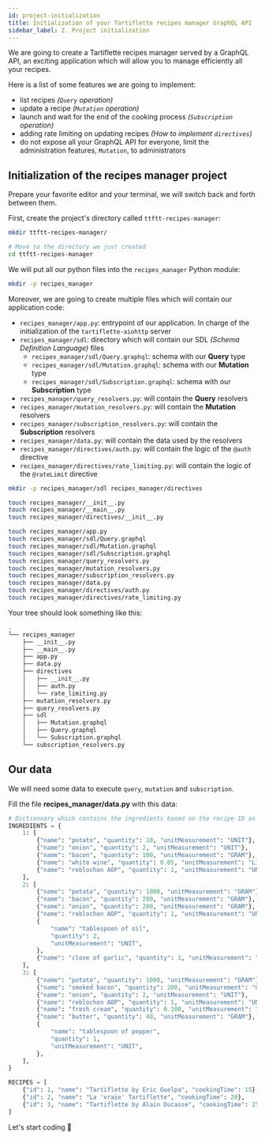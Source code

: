 ```yaml
---
id: project-initialization
title: Initialization of your Tartiflette recipes manager GraphQL API
sidebar_label: 2. Project initialization
---
```


We are going to create a Tartiflette recipes manager served by a GraphQL API, an exciting application which will allow you to manage efficiently all your recipes.

Here is a list of some features we are going to implement:
* list recipes _(`Query` operation)_
* update a recipe _(`Mutation` operation)_
* launch and wait for the end of the cooking process _(`Subscription` operation)_
* adding rate limiting on updating recipes _(How to implement `directives`)_
* do not expose all your GraphQL API for everyone, limit the administration features, `Mutation`, to administrators


## Initialization of the recipes manager project

Prepare your favorite editor and your terminal, we will switch back and forth between them.

First, create the project's directory called `ttftt-recipes-manager`:
```bash
mkdir ttftt-recipes-manager/

# Move to the directory we just created
cd ttftt-recipes-manager
```

We will put all our python files into the `recipes_manager` Python module:
```bash
mkdir -p recipes_manager
```

Moreover, we are going to create multiple files which will contain our application code:
* `recipes_manager/app.py`: entrypoint of our application. In charge of the initialization of the `tartiflette-aiohttp` server
* `recipes_manager/sdl`: directory which will contain our SDL _(Schema Definition Language)_ files
  * `recipes_manager/sdl/Query.graphql`: schema with our **Query** type
  * `recipes_manager/sdl/Mutation.graphql`: schema with our **Mutation** type
  * `recipes_manager/sdl/Subscription.graphql`: schema with our **Subscription** type
* `recipes_manager/query_resolvers.py`: will contain the **Query** resolvers
* `recipes_manager/mutation_resolvers.py`: will contain the **Mutation** resolvers
* `recipes_manager/subscription_resolvers.py`: will contain the **Subscription** resolvers
* `recipes_manager/data.py`: will contain the data used by the resolvers
* `recipes_manager/directives/auth.py`: will contain the logic of the `@auth` directive
* `recipes_manager/directives/rate_limiting.py`: will contain the logic of the `@rateLimit` directive

```bash
mkdir -p recipes_manager/sdl recipes_manager/directives

touch recipes_manager/__init__.py
touch recipes_manager/__main__.py
touch recipes_manager/directives/__init__.py

touch recipes_manager/app.py
touch recipes_manager/sdl/Query.graphql
touch recipes_manager/sdl/Mutation.graphql
touch recipes_manager/sdl/Subscription.graphql
touch recipes_manager/query_resolvers.py
touch recipes_manager/mutation_resolvers.py
touch recipes_manager/subscription_resolvers.py
touch recipes_manager/data.py
touch recipes_manager/directives/auth.py
touch recipes_manager/directives/rate_limiting.py
```

Your tree should look something like this:
```bash
.
└── recipes_manager
    ├── __init__.py
    ├── __main__.py
    ├── app.py
    ├── data.py
    ├── directives
    │   ├── __init__.py
    │   ├── auth.py
    │   └── rate_limiting.py
    ├── mutation_resolvers.py
    ├── query_resolvers.py
    ├── sdl
    │   ├── Mutation.graphql
    │   ├── Query.graphql
    │   └── Subscription.graphql
    └── subscription_resolvers.py
```

## Our data

We will need some data to execute `query`, `mutation` and `subscription`.

Fill the file **recipes_manager/data.py** with this data:
```python
# Dictionnary which contains the ingredients based on the recipe ID as key.
INGREDIENTS = {
    1: [
        {"name": "potato", "quantity": 10, "unitMeasurement": "UNIT"},
        {"name": "onion", "quantity": 2, "unitMeasurement": "UNIT"},
        {"name": "bacon", "quantity": 100, "unitMeasurement": "GRAM"},
        {"name": "white wine", "quantity": 0.05, "unitMeasurement": "LITER"},
        {"name": "reblochon AOP", "quantity": 1, "unitMeasurement": "UNIT"},
    ],
    2: [
        {"name": "potato", "quantity": 1000, "unitMeasurement": "GRAM"},
        {"name": "bacon", "quantity": 200, "unitMeasurement": "GRAM"},
        {"name": "onion", "quantity": 200, "unitMeasurement": "GRAM"},
        {"name": "reblochon AOP", "quantity": 1, "unitMeasurement": "UNIT"},
        {
            "name": "tablespoon of oil",
            "quantity": 2,
            "unitMeasurement": "UNIT",
        },
        {"name": "clove of garlic", "quantity": 1, "unitMeasurement": "UNIT"},
    ],
    3: [
        {"name": "potato", "quantity": 1000, "unitMeasurement": "GRAM"},
        {"name": "smoked bacon", "quantity": 200, "unitMeasurement": "GRAM"},
        {"name": "onion", "quantity": 2, "unitMeasurement": "UNIT"},
        {"name": "reblochon AOP", "quantity": 1, "unitMeasurement": "UNIT"},
        {"name": "fresh cream", "quantity": 0.100, "unitMeasurement": "LITER"},
        {"name": "butter", "quantity": 40, "unitMeasurement": "GRAM"},
        {
            "name": "tablespoon of pepper",
            "quantity": 1,
            "unitMeasurement": "UNIT",
        },
    ],
}

RECIPES = [
    {"id": 1, "name": "Tartiflette by Eric Guelpa", "cookingTime": 15},
    {"id": 2, "name": "La 'vraie' Tartiflette", "cookingTime": 20},
    {"id": 3, "name": "Tartiflette by Alain Ducasse", "cookingTime": 25},
]
```

Let's start coding :tada:
